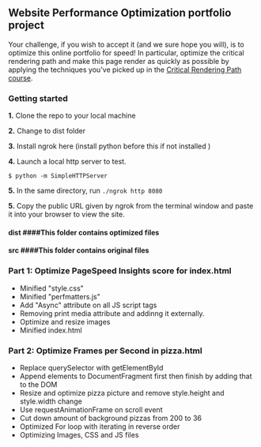 ## Website Performance Optimization portfolio project

Your challenge, if you wish to accept it (and we sure hope you will), is to optimize this online portfolio for speed! In particular, optimize the critical rendering path and make this page render as quickly as possible by applying the techniques you've picked up in the [Critical Rendering Path course](https://www.udacity.com/course/ud884).

### Getting started

**1.** Clone the repo to your local machine

**2.** Change to dist folder

**3.** Install ngrok here (install python before this if not installed )

**4.** Launch a local http server to test.

```
$ python -m SimpleHTTPServer
```

**5.** In the same directory, run  ```./ngrok http 8080```

**5.** Copy the public URL given by ngrok from the terminal window and paste it into your browser to view the site.


#### dist ####This folder contains optimized files
#### src ####This folder contains original files

### Part 1: Optimize PageSpeed Insights score for index.html

* Minified "style.css"
* Minified "perfmatters.js"
* Add "Async" attribute on all JS  script tags
* Removing print media attribute and addinng it externally.
* Optimize and resize images
* Minified index.html

### Part 2: Optimize Frames per Second in pizza.html

* Replace querySelector with getElementById
* Append elements to DocumentFragment first then finish by adding that to the DOM
* Resize and optimize pizza picture and remove style.height and style.width change
* Use requestAnimationFrame on scroll event
* Cut down amount of background pizzas from 200 to 36
* Optimized For loop with iterating in reverse order
* Optimizing Images, CSS and JS files
